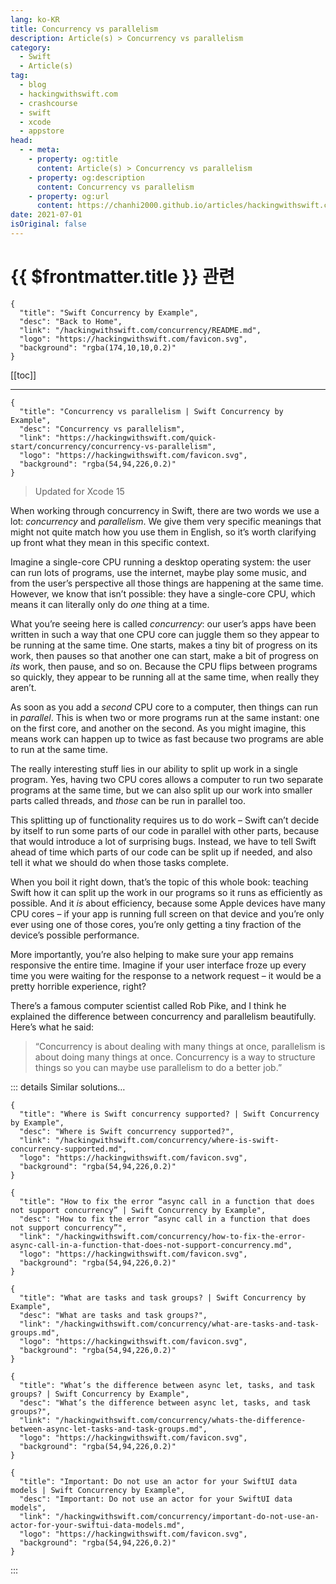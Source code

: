```yaml
---
lang: ko-KR
title: Concurrency vs parallelism
description: Article(s) > Concurrency vs parallelism
category:
  - Swift
  - Article(s)
tag: 
  - blog
  - hackingwithswift.com
  - crashcourse
  - swift
  - xcode
  - appstore
head:
  - - meta:
    - property: og:title
      content: Article(s) > Concurrency vs parallelism
    - property: og:description
      content: Concurrency vs parallelism
    - property: og:url
      content: https://chanhi2000.github.io/articles/hackingwithswift.com/concurrency/concurrency-vs-parallelism.html
date: 2021-07-01
isOriginal: false
---
```


# {{ $frontmatter.title }} 관련

```component VPCard
{
  "title": "Swift Concurrency by Example",
  "desc": "Back to Home",
  "link": "/hackingwithswift.com/concurrency/README.md",
  "logo": "https://hackingwithswift.com/favicon.svg",
  "background": "rgba(174,10,10,0.2)"
}
```

[[toc]]

---

```component VPCard
{
  "title": "Concurrency vs parallelism | Swift Concurrency by Example",
  "desc": "Concurrency vs parallelism",
  "link": "https://hackingwithswift.com/quick-start/concurrency/concurrency-vs-parallelism", 
  "logo": "https://hackingwithswift.com/favicon.svg",
  "background": "rgba(54,94,226,0.2)"
}
```

> Updated for Xcode 15

When working through concurrency in Swift, there are two words we use a lot: *concurrency* and *parallelism*. We give them very specific meanings that might not quite match how you use them in English, so it’s worth clarifying up front what they mean in this specific context.

Imagine a single-core CPU running a desktop operating system: the user can run lots of programs, use the internet, maybe play some music, and from the user’s perspective all those things are happening at the same time. However, we know that isn’t possible: they have a single-core CPU, which means it can literally only do *one* thing at a time. 

What you’re seeing here is called *concurrency*: our user’s apps have been written in such a way that one CPU core can juggle them so they appear to be running at the same time. One starts, makes a tiny bit of progress on its work, then pauses so that another one can start, make a bit of progress on *its* work, then pause, and so on. Because the CPU flips between programs so quickly, they appear to be running all at the same time, when really they aren’t.

As soon as you add a *second* CPU core to a computer, then things can run in *parallel*. This is when two or more programs run at the same instant: one on the first core, and another on the second. As you might imagine, this means work can happen up to twice as fast because two programs are able to run at the same time.

The really interesting stuff lies in our ability to split up work in a single program. Yes, having two CPU cores allows a computer to run two separate programs at the same time, but we can also split up our work into smaller parts called threads, and *those* can be run in parallel too.

This splitting up of functionality requires us to do work – Swift can’t decide by itself to run some parts of our code in parallel with other parts, because that would introduce a lot of surprising bugs. Instead, we have to tell Swift ahead of time which parts of our code can be split up if needed, and also tell it what we should do when those tasks complete.

When you boil it right down, that’s the topic of this whole book: teaching Swift how it can split up the work in our programs so it runs as efficiently as possible. And it *is* about efficiency, because some Apple devices have many CPU cores – if your app is running full screen on that device and you’re only ever using one of those cores, you’re only getting a tiny fraction of the device’s possible performance.

More importantly, you’re also helping to make sure your app remains responsive the entire time. Imagine if your user interface froze up every time you were waiting for the response to a network request – it would be a pretty horrible experience, right?

There’s a famous computer scientist called Rob Pike, and I think he explained the difference between concurrency and parallelism beautifully. Here’s what he said: 

> “Concurrency is about dealing with many things at once, parallelism is about doing many things at once. Concurrency is a way to structure things so you can maybe use parallelism to do a better job.”

::: details Similar solutions…

```component VPCard
{
  "title": "Where is Swift concurrency supported? | Swift Concurrency by Example",
  "desc": "Where is Swift concurrency supported?",
  "link": "/hackingwithswift.com/concurrency/where-is-swift-concurrency-supported.md",
  "logo": "https://hackingwithswift.com/favicon.svg",
  "background": "rgba(54,94,226,0.2)"
}
```

```component VPCard
{
  "title": "How to fix the error “async call in a function that does not support concurrency” | Swift Concurrency by Example",
  "desc": "How to fix the error “async call in a function that does not support concurrency”",
  "link": "/hackingwithswift.com/concurrency/how-to-fix-the-error-async-call-in-a-function-that-does-not-support-concurrency.md",
  "logo": "https://hackingwithswift.com/favicon.svg",
  "background": "rgba(54,94,226,0.2)"
}
```

```component VPCard
{
  "title": "What are tasks and task groups? | Swift Concurrency by Example",
  "desc": "What are tasks and task groups?",
  "link": "/hackingwithswift.com/concurrency/what-are-tasks-and-task-groups.md",
  "logo": "https://hackingwithswift.com/favicon.svg",
  "background": "rgba(54,94,226,0.2)"
}
```

```component VPCard
{
  "title": "What’s the difference between async let, tasks, and task groups? | Swift Concurrency by Example",
  "desc": "What’s the difference between async let, tasks, and task groups?",
  "link": "/hackingwithswift.com/concurrency/whats-the-difference-between-async-let-tasks-and-task-groups.md",
  "logo": "https://hackingwithswift.com/favicon.svg",
  "background": "rgba(54,94,226,0.2)"
}
```

```component VPCard
{
  "title": "Important: Do not use an actor for your SwiftUI data models | Swift Concurrency by Example",
  "desc": "Important: Do not use an actor for your SwiftUI data models",
  "link": "/hackingwithswift.com/concurrency/important-do-not-use-an-actor-for-your-swiftui-data-models.md",
  "logo": "https://hackingwithswift.com/favicon.svg",
  "background": "rgba(54,94,226,0.2)"
}
```

:::

